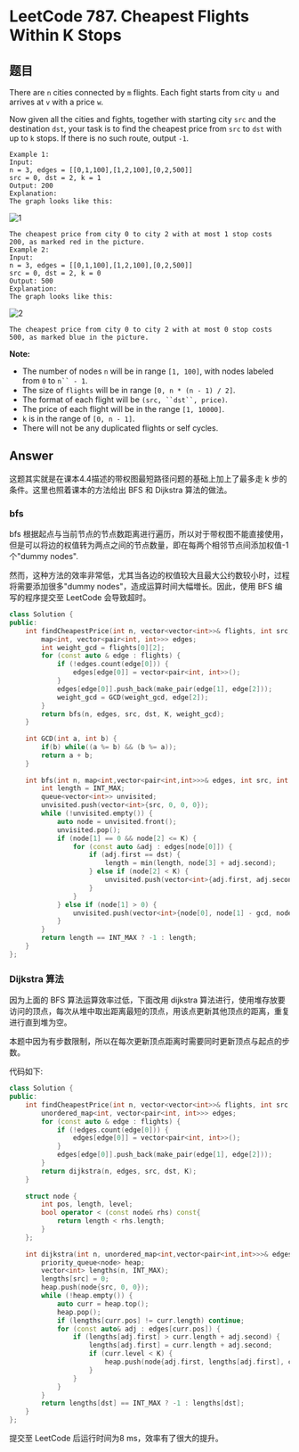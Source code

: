 # LeetCode 787. Cheapest Flights Within K Stops



## 题目

There are `n` cities connected by `m` flights. Each fight starts from city `u `and arrives at `v` with a price `w`.

Now given all the cities and fights, together with starting city `src` and the destination `dst`, your task is to find the cheapest price from `src` to `dst` with up to `k` stops. If there is no such route, output `-1`.

```
Example 1:
Input: 
n = 3, edges = [[0,1,100],[1,2,100],[0,2,500]]
src = 0, dst = 2, k = 1
Output: 200
Explanation: 
The graph looks like this:
```
![1](https://s3-lc-upload.s3.amazonaws.com/uploads/2018/02/16/995.png)
```
The cheapest price from city 0 to city 2 with at most 1 stop costs 200, as marked red in the picture.
Example 2:
Input: 
n = 3, edges = [[0,1,100],[1,2,100],[0,2,500]]
src = 0, dst = 2, k = 0
Output: 500
Explanation: 
The graph looks like this:
```
![2](https://s3-lc-upload.s3.amazonaws.com/uploads/2018/02/16/995.png)
```
The cheapest price from city 0 to city 2 with at most 0 stop costs 500, as marked blue in the picture.
```

**Note:**

- The number of nodes `n` will be in range `[1, 100]`, with nodes labeled from `0` to `n`` - 1`.
- The size of `flights` will be in range `[0, n * (n - 1) / 2]`.
- The format of each flight will be `(src, ``dst``, price)`.
- The price of each flight will be in the range `[1, 10000]`.
- `k` is in the range of `[0, n - 1]`.
- There will not be any duplicated flights or self cycles.

## Answer

这题其实就是在课本4.4描述的带权图最短路径问题的基础上加上了最多走 k 步的条件。这里也照着课本的方法给出 BFS 和 Dijkstra 算法的做法。

### bfs

bfs 根据起点与当前节点的节点数距离进行遍历，所以对于带权图不能直接使用，但是可以将边的权值转为两点之间的节点数量，即在每两个相邻节点间添加权值-1个"dummy nodes".

然而，这种方法的效率非常低，尤其当各边的权值较大且最大公约数较小时，过程将需要添加很多"dummy nodes"，造成运算时间大幅増长。因此，使用 BFS 编写的程序提交至 LeetCode 会导致超时。

```cpp
class Solution {
public:
    int findCheapestPrice(int n, vector<vector<int>>& flights, int src, int dst, int K) {
        map<int, vector<pair<int, int>>> edges;
        int weight_gcd = flights[0][2];
        for (const auto & edge : flights) {
            if (!edges.count(edge[0])) {
                edges[edge[0]] = vector<pair<int, int>>();
            }
            edges[edge[0]].push_back(make_pair(edge[1], edge[2]));
            weight_gcd = GCD(weight_gcd, edge[2]);
        }
        return bfs(n, edges, src, dst, K, weight_gcd);
    }
    
    int GCD(int a, int b) {
        if(b) while((a %= b) && (b %= a));
        return a + b;
    }
    
    int bfs(int n, map<int,vector<pair<int,int>>>& edges, int src, int dst, int K, int gcd) {
        int length = INT_MAX;
        queue<vector<int>> unvisited;
        unvisited.push(vector<int>{src, 0, 0, 0});
        while (!unvisited.empty()) {
            auto node = unvisited.front();
            unvisited.pop();
            if (node[1] == 0 && node[2] <= K) {
                for (const auto &adj : edges[node[0]]) {
                    if (adj.first == dst) {
                        length = min(length, node[3] + adj.second);
                    } else if (node[2] < K) {
                        unvisited.push(vector<int>{adj.first, adj.second, node[2] + 1, node[3] + adj.second});
                    }
                }
            } else if (node[1] > 0) {
                unvisited.push(vector<int>{node[0], node[1] - gcd, node[2], node[3]});
            } 
        }
        return length == INT_MAX ? -1 : length;
    }
};
```

### Dijkstra 算法

因为上面的 BFS 算法运算效率过低，下面改用 dijkstra 算法进行，使用堆存放要访问的顶点，每次从堆中取出距离最短的顶点，用该点更新其他顶点的距离，重复进行直到堆为空。

本题中因为有步数限制，所以在每次更新顶点距离时需要同时更新顶点与起点的步数。

代码如下:

```cpp
class Solution {
public:
    int findCheapestPrice(int n, vector<vector<int>>& flights, int src, int dst, int K) {
        unordered_map<int, vector<pair<int, int>>> edges;
        for (const auto & edge : flights) {
            if (!edges.count(edge[0])) {
                edges[edge[0]] = vector<pair<int, int>>();
            }
            edges[edge[0]].push_back(make_pair(edge[1], edge[2]));
        }
        return dijkstra(n, edges, src, dst, K);
    }
    
    struct node {
        int pos, length, level;
        bool operator < (const node& rhs) const{
            return length < rhs.length;
        }
    };
    
    int dijkstra(int n, unordered_map<int,vector<pair<int,int>>>& edges, int src, int dst, int K) {
        priority_queue<node> heap;
        vector<int> lengths(n, INT_MAX);
        lengths[src] = 0;
        heap.push(node{src, 0, 0});
        while (!heap.empty()) {
            auto curr = heap.top();
            heap.pop();
            if (lengths[curr.pos] != curr.length) continue;
            for (const auto& adj : edges[curr.pos]) {
                if (lengths[adj.first] > curr.length + adj.second) {
                    lengths[adj.first] = curr.length + adj.second;
                    if (curr.level < K) {
                        heap.push(node{adj.first, lengths[adj.first], curr.level + 1});
                    }
                }
            }
        }
        return lengths[dst] == INT_MAX ? -1 : lengths[dst];
    }
};
```

提交至 LeetCode 后运行时间为8 ms，效率有了很大的提升。

